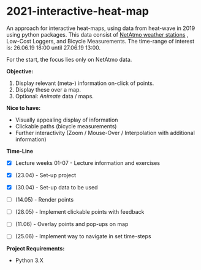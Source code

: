 # 2021-interactive-heat-map

An approach for interactive heat-maps, using data from heat-wave in 2019 using python packages. 
This data consist of [NetAtmo weather stations](https://weathermap.netatmo.com/) , Low-Cost Loggers, and Bicycle Measurements. 
The time-range of interest is: 26.06.19 18:00 until 27.06.19 13:00.

For the start, the focus lies only on NetAtmo data.

**Objective:**

1. Display relevant (meta-) information on-click of points.
2. Display these over a map.
3. Optional: *Animate* data / maps.

**Nice to have:**

- Visually appealing display of information
- Clickable paths (bicycle measurements)
- Further interactivity (Zoom / Mouse-Over / Interpolation with additional information)



**Time-Line**

- [x] Lecture weeks 01-07 - Lecture information and exercises 
- [x] (23.04) - Set-up project
- [x] (30.04) - Set-up data to be used
- [ ] (14.05) - Render points
- [ ] (28.05) - Implement clickable points with feedback
- [ ] (11.06) - Overlay points and pop-ups on map
- [ ] (25.06) - Implement way to navigate in set time-steps



**Project Requirements:**

- Python 3.X
